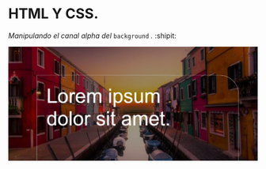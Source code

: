 # HTML Y CSS.
*Manipulando el canal alpha del* `background` *.* :shipit:

![Práctica con la cual se aprende a poner filtors con rgba](./img/rgba.jpeg)